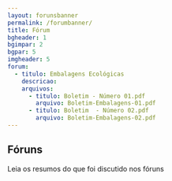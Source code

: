 ```yaml
---
layout: forunsbanner
permalink: /forumbanner/
title: Fórum
bgheader: 1
bgimpar: 2
bgpar: 5
imgheader: 5
forum:
  - titulo: Embalagens Ecológicas
    descricao: 
    arquivos:
      - titulo: Boletim - Número 01.pdf
        arquivo: Boletim-Embalagens-01.pdf
      - titulo: Boletim  - Número 02.pdf
        arquivo: Boletim-Embalagens-02.pdf       
---
```

## Fóruns

Leia os resumos do que foi discutido nos fóruns